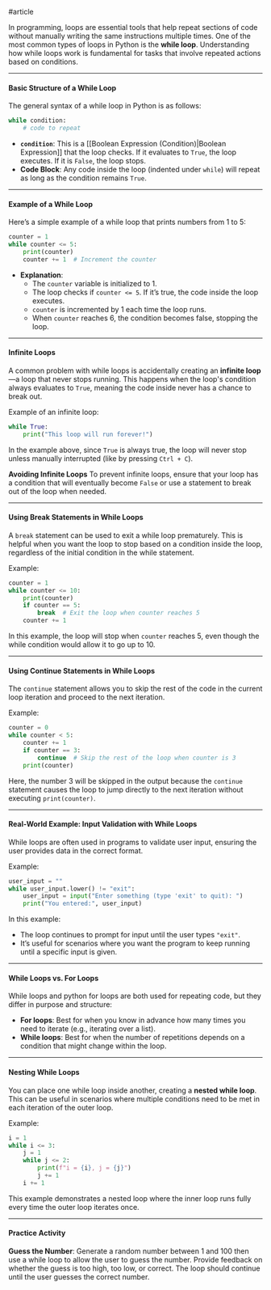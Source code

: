 #article 

In programming, loops are essential tools that help repeat sections of code without manually writing the same instructions multiple times. One of the most common types of loops in Python is the **while loop**. Understanding how while loops work is fundamental for tasks that involve repeated actions based on conditions.

---
#### Basic Structure of a While Loop

The general syntax of a while loop in Python is as follows:

```python
while condition:
    # code to repeat
```

- **`condition`**: This is a [[Boolean Expression (Condition)|Boolean Expression]] that the loop checks. If it evaluates to `True`, the loop executes. If it is `False`, the loop stops.
- **Code Block**: Any code inside the loop (indented under `while`) will repeat as long as the condition remains `True`.
---
#### Example of a While Loop

Here’s a simple example of a while loop that prints numbers from 1 to 5:

```python
counter = 1
while counter <= 5:
    print(counter)
    counter += 1  # Increment the counter
```

- **Explanation**: 
  - The `counter` variable is initialized to 1.
  - The loop checks if `counter <= 5`. If it’s true, the code inside the loop executes.
  - `counter` is incremented by 1 each time the loop runs.
  - When `counter` reaches 6, the condition becomes false, stopping the loop.

---
#### Infinite Loops

A common problem with while loops is accidentally creating an **infinite loop**—a loop that never stops running. This happens when the loop's condition always evaluates to `True`, meaning the code inside never has a chance to break out.

Example of an infinite loop:
```python
while True:
    print("This loop will run forever!")
```

In the example above, since `True` is always true, the loop will never stop unless manually interrupted (like by pressing `Ctrl + C`).

**Avoiding Infinite Loops**
To prevent infinite loops, ensure that your loop has a condition that will eventually become `False` or use a statement to break out of the loop when needed.

---
#### Using Break Statements in While Loops

A `break` statement can be used to exit a while loop prematurely. This is helpful when you want the loop to stop based on a condition inside the loop, regardless of the initial condition in the while statement.

Example:
```python
counter = 1
while counter <= 10:
    print(counter)
    if counter == 5:
        break  # Exit the loop when counter reaches 5
    counter += 1
```

In this example, the loop will stop when `counter` reaches 5, even though the while condition would allow it to go up to 10.

---
#### Using Continue Statements in While Loops

The `continue` statement allows you to skip the rest of the code in the current loop iteration and proceed to the next iteration.

Example:
```python
counter = 0
while counter < 5:
    counter += 1
    if counter == 3:
        continue  # Skip the rest of the loop when counter is 3
    print(counter)
```

Here, the number 3 will be skipped in the output because the `continue` statement causes the loop to jump directly to the next iteration without executing `print(counter)`.

---
#### Real-World Example: Input Validation with While Loops

While loops are often used in programs to validate user input, ensuring the user provides data in the correct format.

Example:
```python
user_input = ""
while user_input.lower() != "exit":
    user_input = input("Enter something (type 'exit' to quit): ")
    print("You entered:", user_input)
```

In this example:
- The loop continues to prompt for input until the user types `"exit"`.
- It’s useful for scenarios where you want the program to keep running until a specific input is given.

---
#### While Loops vs. For Loops

While loops and python for loops are both used for repeating code, but they differ in purpose and structure:
- **For loops**: Best for when you know in advance how many times you need to iterate (e.g., iterating over a list).
- **While loops**: Best for when the number of repetitions depends on a condition that might change within the loop.

---
#### Nesting While Loops

You can place one while loop inside another, creating a **nested while loop**. This can be useful in scenarios where multiple conditions need to be met in each iteration of the outer loop.

Example:
```python
i = 1
while i <= 3:
    j = 1
    while j <= 2:
        print(f"i = {i}, j = {j}")
        j += 1
    i += 1
```

This example demonstrates a nested loop where the inner loop runs fully every time the outer loop iterates once.

---
#### Practice Activity

**Guess the Number**: Generate a random number between 1 and 100 then use a while loop to allow the user to guess the number. Provide feedback on whether the guess is too high, too low, or correct. The loop should continue until the user guesses the correct number.
